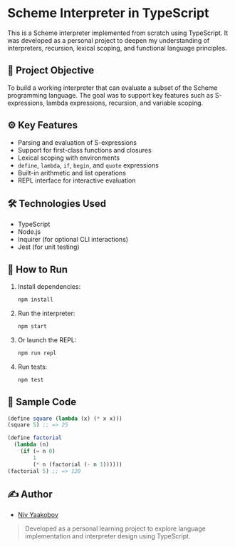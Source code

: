 # Scheme Interpreter in TypeScript

This is a Scheme interpreter implemented from scratch using TypeScript. It was developed as a personal project to deepen my understanding of interpreters, recursion, lexical scoping, and functional language principles.

## 🎯 Project Objective

To build a working interpreter that can evaluate a subset of the Scheme programming language. The goal was to support key features such as S-expressions, lambda expressions, recursion, and variable scoping.

## ⚙️ Key Features

- Parsing and evaluation of S-expressions
- Support for first-class functions and closures
- Lexical scoping with environments
- `define`, `lambda`, `if`, `begin`, and `quote` expressions
- Built-in arithmetic and list operations
- REPL interface for interactive evaluation

## 🛠 Technologies Used

- TypeScript
- Node.js
- Inquirer (for optional CLI interactions)
- Jest (for unit testing)

## 🚀 How to Run

1. Install dependencies:
   ```bash
   npm install
   ```

2. Run the interpreter:
   ```bash
   npm start
   ```

3. Or launch the REPL:
   ```bash
   npm run repl
   ```

4. Run tests:
   ```bash
   npm test
   ```

## 🧪 Sample Code

```scheme
(define square (lambda (x) (* x x)))
(square 5) ;; => 25

(define factorial
  (lambda (n)
    (if (= n 0)
        1
        (* n (factorial (- n 1))))))
(factorial 5) ;; => 120
```

## ✍️ Author

- [Niv Yaakobov](https://github.com/Niv-Yaakobov)

> Developed as a personal learning project to explore language implementation and interpreter design using TypeScript.
